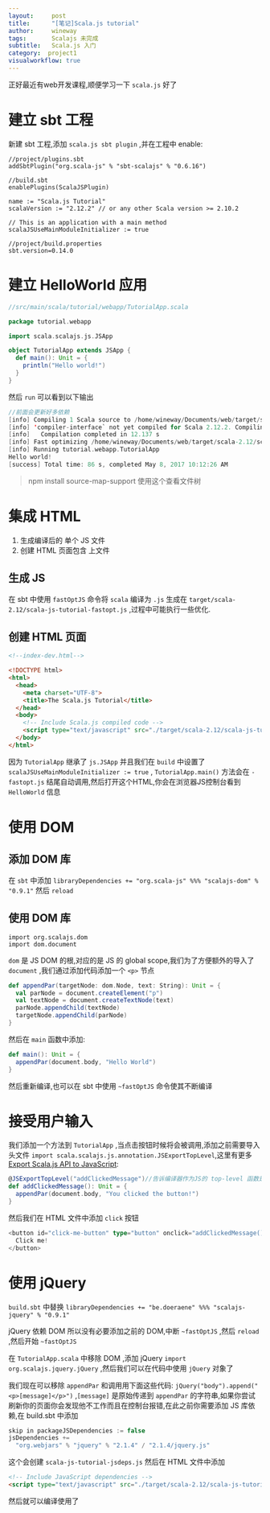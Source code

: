 ```yaml
---
layout:     post
title:      "[笔记]Scala.js tutorial"
author:     wineway
tags: 		Scalajs 未完成
subtitle:   Scala.js 入门
category:  project1
visualworkflow: true
---
```


正好最近有web开发课程,顺便学习一下 `scala.js` 好了

# 建立 sbt 工程

新建 sbt 工程,添加 `scala.js sbt plugin` ,并在工程中 enable:

```
//project/plugins.sbt
addSbtPlugin("org.scala-js" % "sbt-scalajs" % "0.6.16")
```

```
//build.sbt
enablePlugins(ScalaJSPlugin)

name := "Scala.js Tutorial"
scalaVersion := "2.12.2" // or any other Scala version >= 2.10.2

// This is an application with a main method
scalaJSUseMainModuleInitializer := true
```

```
//project/build.properties
sbt.version=0.14.0
```

# 建立 HelloWorld 应用

```scala
//src/main/scala/tutorial/webapp/TutorialApp.scala

package tutorial.webapp

import scala.scalajs.js.JSApp

object TutorialApp extends JSApp {
  def main(): Unit = {
    println("Hello world!")
  }
}
```
然后 `run` 可以看到以下输出

```scala
//前面会更新好多依赖
[info] Compiling 1 Scala source to /home/wineway/Documents/web/target/scala-2.12/classes...
[info] 'compiler-interface` not yet compiled for Scala 2.12.2. Compiling...
[info]   Compilation completed in 12.137 s
[info] Fast optimizing /home/wineway/Documents/web/target/scala-2.12/scala-js-tutorial-fastopt.js
[info] Running tutorial.webapp.TutorialApp
Hello world!
[success] Total time: 86 s, completed May 8, 2017 10:12:26 AM
```


>npm install source-map-support 使用这个查看文件树

# 集成 HTML

1. 生成编译后的 单个 JS 文件
2. 创建 HTML 页面包含 上文件

## 生成 JS

在 sbt 中使用 `fastOptJS` 命令将 `scala` 编译为 `.js` 生成在 `target/scala-2.12/scala-js-tutorial-fastopt.js` ,过程中可能执行一些优化.

## 创建 HTML 页面

```HTML
<!--index-dev.html-->

<!DOCTYPE html>
<html>
  <head>
    <meta charset="UTF-8">
    <title>The Scala.js Tutorial</title>
  </head>
  <body>
    <!-- Include Scala.js compiled code -->
    <script type="text/javascript" src="./target/scala-2.12/scala-js-tutorial-fastopt.js"></script>
  </body>
</html>
```
因为 `TutorialApp` 继承了 `js.JSApp` 并且我们在 `build` 中设置了 `scalaJSUseMainModuleInitializer := true` , `TutorialApp.main()` 方法会在 `-fastopt.js` 结尾自动调用,然后打开这个HTML,你会在浏览器JS控制台看到 `HelloWorld` 信息

# 使用 DOM

## 添加 DOM 库

在 `sbt` 中添加 `libraryDependencies += "org.scala-js" %%% "scalajs-dom" % "0.9.1"` 然后 `reload`

## 使用 DOM 库

```scalajs
import org.scalajs.dom
import dom.document
```

`dom` 是 JS DOM 的根,对应的是 JS 的 global scope,我们为了方便额外的导入了 `document` ,我们通过添加代码添加一个 `<p>` 节点

```scala
def appendPar(targetNode: dom.Node, text: String): Unit = {
  val parNode = document.createElement("p")
  val textNode = document.createTextNode(text)
  parNode.appendChild(textNode)
  targetNode.appendChild(parNode)
}
```
然后在 `main` 函数中添加:

```scala
def main(): Unit = {
  appendPar(document.body, "Hello World")
}
```

然后重新编译,也可以在 sbt 中使用 `~fastOptJS` 命令使其不断编译

# 接受用户输入

我们添加一个方法到 `TutorialApp` ,当点击按钮时候将会被调用,添加之前需要导入头文件 `import scala.scalajs.js.annotation.JSExportTopLevel`,这里有更多 [Export Scala.js API to JavaScript](https://www.scala-js.org/doc/interoperability/export-to-javascript.html):

```scala
@JSExportTopLevel("addClickedMessage")//告诉编译器作为JS的 top-level 函数是可调用的
def addClickedMessage(): Unit = {
  appendPar(document.body, "You clicked the button!")
}
```
然后我们在 HTML 文件中添加 `click` 按钮

```scala
<button id="click-me-button" type="button" onclick="addClickedMessage()">
  Click me!
</button>
```

# 使用 jQuery

`build.sbt` 中替换 `libraryDependencies += "be.doeraene" %%% "scalajs-jquery" % "0.9.1"`

jQuery 依赖 DOM 所以没有必要添加之前的 DOM,中断 `~fastOptJS` ,然后 `reload` ,然后开始 `~fastOptJS`

在 `TutorialApp.scala` 中移除 DOM ,添加 jQuery `import org.scalajs.jquery.jQuery` ,然后我们可以在代码中使用 `jQuery` 对象了

我们现在可以移除 `appendPar` 和调用用下面这些代码: `jQuery("body").append("<p>[message]</p>")` ,`[message]` 是原始传递到 `appendPar` 的字符串,如果你尝试刷新你的页面你会发现他不工作而且在控制台报错,在此之前你需要添加 JS 库依赖,在 build.sbt 中添加
```scala
skip in packageJSDependencies := false
jsDependencies +=
  "org.webjars" % "jquery" % "2.1.4" / "2.1.4/jquery.js"
```
这个会创建 `scala-js-tutorial-jsdeps.js` 然后在 HTML 文件中添加

```HTML
<!-- Include JavaScript dependencies -->
<script type="text/javascript" src="./target/scala-2.12/scala-js-tutorial-jsdeps.js"></script>
```

然后就可以编译使用了
